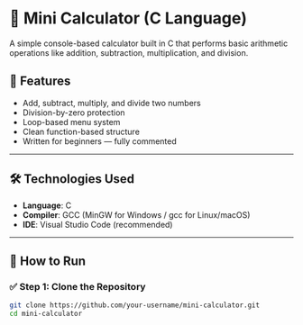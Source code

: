 # 🧮 Mini Calculator (C Language)

A simple console-based calculator built in C that performs basic arithmetic operations like addition, subtraction, multiplication, and division.

## 📌 Features

- Add, subtract, multiply, and divide two numbers
- Division-by-zero protection
- Loop-based menu system
- Clean function-based structure
- Written for beginners — fully commented

---

## 🛠 Technologies Used

- **Language**: C
- **Compiler**: GCC (MinGW for Windows / gcc for Linux/macOS)
- **IDE**: Visual Studio Code (recommended)

---

## 🚀 How to Run

### ✅ Step 1: Clone the Repository

```bash
git clone https://github.com/your-username/mini-calculator.git
cd mini-calculator
